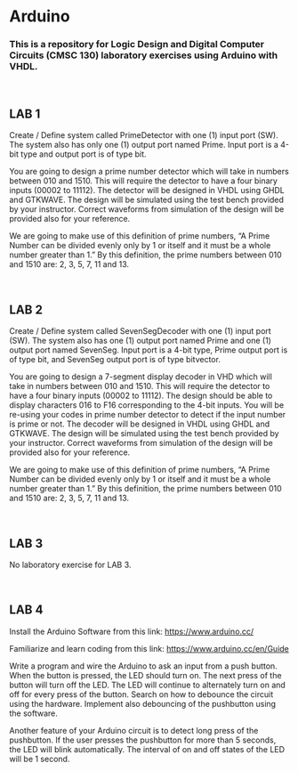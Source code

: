 # Arduino

### This is a repository for Logic Design and Digital Computer Circuits (CMSC 130) laboratory exercises using Arduino with VHDL.

<br>

## LAB 1

Create / Define system called PrimeDetector with one (1) input port (SW). The system also has only one (1) output port named Prime. Input port is a 4-bit type and output port is of type bit.

You are going to design a prime number detector which will take in numbers between 010 and 1510. This will require the detector to have a four binary inputs (00002 to 11112). The detector will be designed in VHDL using GHDL and GTKWAVE. The design will be simulated using the test bench provided by your instructor. Correct waveforms from simulation of the design will be provided also for your reference.

We are going to make use of this definition of prime numbers, “A Prime Number can be divided evenly only by 1 or itself and it must be a whole number greater than 1.” By this definition, the prime numbers between 010 and 1510 are: 2, 3, 5, 7, 11 and 13.

<br>

## LAB 2

Create / Define system called SevenSegDecoder with one (1) input port (SW). The system also has one (1) output port named Prime and one (1) output port named SevenSeg. Input port is a 4-bit type, Prime output port is of type bit, and SevenSeg output port is of type bitvector.

You are going to design a 7-segment display decoder in VHD which will take in numbers between 010 and 1510. This will require the detector to have a four binary inputs (00002 to 11112). The design should be able to display characters 016 to F16 corresponding to the 4-bit inputs. You will be re-using your codes in prime number detector to detect if the input number is prime or not. The decoder will be designed in VHDL using GHDL and GTKWAVE. The design will be simulated using the test bench provided by your instructor. Correct waveforms from simulation of the design will be provided also for your reference.

We are going to make use of this definition of prime numbers, “A Prime Number can be divided evenly only by 1 or itself and it must be a whole number greater than 1.” By this definition, the prime numbers between 010 and 1510 are: 2, 3, 5, 7, 11 and 13.

<br>

## LAB 3

No laboratory exercise for LAB 3.

<br>

## LAB 4

Install the Arduino Software from this link: https://www.arduino.cc/

Familiarize and learn coding from this link: https://www.arduino.cc/en/Guide

Write a program and wire the Arduino to ask an input from a push button. When the button is pressed, the LED should turn on. The next press of the button will turn off the LED. The LED will continue to alternately turn on and off for every press of the button. Search on how to debounce the circuit using the hardware. Implement also debouncing of the pushbutton using the software.

Another feature of your Arduino circuit is to detect long press of the pushbutton. If the user presses the pushbutton for more than 5 seconds, the LED will blink automatically. The interval of on and off states of the LED will be 1 second.
